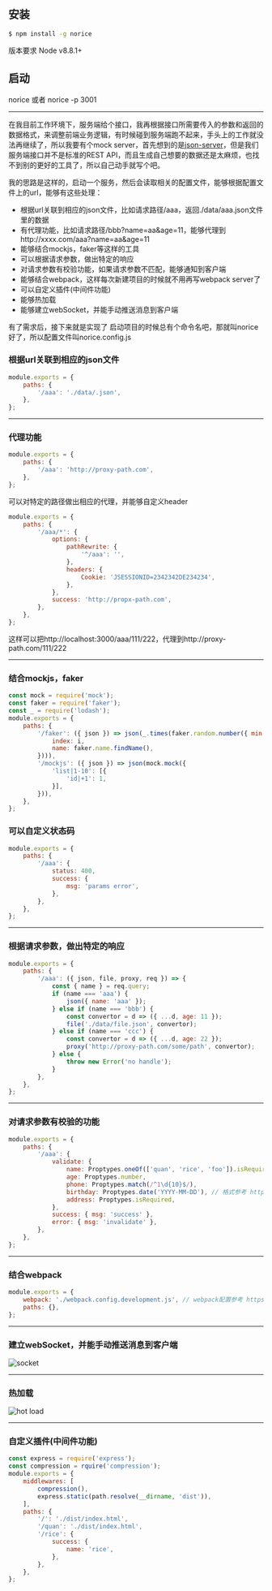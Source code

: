 ## 安装

```bash
$ npm install -g norice
```

版本要求 Node v8.8.1+

## 启动
norice 或者 norice -p 3001

---

在我目前工作环境下，服务端给个接口，我再根据接口所需要传入的参数和返回的数据格式，来调整前端业务逻辑，有时候碰到服务端跑不起来，手头上的工作就没法再继续了，所以我要有个mock server，首先想到的是[json-server](https://github.com/typicode/json-server)，但是我们服务端接口并不是标准的REST API，而且生成自己想要的数据还是太麻烦，也找不到别的更好的工具了，所以自己动手就写个吧。

我的思路是这样的，启动一个服务，然后会读取相关的配置文件，能够根据配置文件上的url，能够有这些处理：
- 根据url关联到相应的json文件，比如请求路径/aaa，返回./data/aaa.json文件里的数据
- 有代理功能，比如请求路径/bbb?name=aa&age=11，能够代理到http://xxxx.com/aaa?name=aa&age=11
- 能够结合mockjs，faker等这样的工具
- 可以根据请求参数，做出特定的响应
- 对请求参数有校验功能，如果请求参数不匹配，能够通知到客户端
- 能够结合webpack，这样每次新建项目的时候就不用再写webpack server了
- 可以自定义插件(中间件功能)
- 能够热加载
- 能够建立webSocket，并能手动推送消息到客户端

有了需求后，接下来就是实现了
启动项目的时候总有个命令名吧，那就叫norice好了，所以配置文件叫norice.config.js

### 根据url关联到相应的json文件
```javascript
module.exports = {
    paths: {
        '/aaa': './data/.json',    
    },
};
```
---

### 代理功能
```javascript
module.exports = {
    paths: {
        '/aaa': 'http://proxy-path.com',
    },
};
```
可以对特定的路径做出相应的代理，并能够自定义header
```javascript
module.exports = {
    paths: {
        '/aaa/*': {
            options: {
                pathRewrite: {
                    '^/aaa': '',
                },
                headers: {
                    Cookie: 'JSESSIONID=2342342DE234234',
                },
            },
            success: 'http://propx-path.com',
        },
    },  
};
```
这样可以把http://localhost:3000/aaa/111/222，代理到http://proxy-path.com/111/222

---
### 结合mockjs，faker
```javascript
const mock = require('mock');
const faker = require('faker');
const _ = require('lodash');
module.exports = {
    paths: {
        '/faker': ({ json }) => json(_.times(faker.random.number({ min:10, max: 20 }), i => ({
            index: i,
            name: faker.name.findName(),  
        }))),
        '/mockjs': ({ json }) => json(mock.mock({
            'list|1-10': [{
                'id|+1': 1,
            }],
        })),
    },
};
```

### 可以自定义状态码
```javascript
module.exports = {
    paths: {
        '/aaa': {
            status: 400,
            success: {
                msg: 'params error',
            },
        },
    },
};
```
---

### 根据请求参数，做出特定的响应
```javascript
module.exports = {
    paths: {
        '/aaa': ({ json, file, proxy, req }) => {
            const { name } = req.query;
            if (name === 'aaa') {
                json({ name: 'aaa' });
            } else if (name === 'bbb') {
                const convertor = d => ({ ...d, age: 11 });
                file('./data/file.json', convertor);
            } else if (name === 'ccc') {
                const convertor = d => ({ ...d, age: 22 });
                proxy('http://proxy-path.com/some/path', convertor);
            } else {
                throw new Error('no handle');
            }
        },
    },
};
```
---

### 对请求参数有校验的功能
```javascript
module.exports = {
    paths: {
        '/aaa': {
            validate: {
                name: Proptypes.oneOf(['quan', 'rice', 'foo']).isRequired,
                age: Proptypes.number,
                phone: Proptypes.match(/^1\d{10}$/),
                birthday: Proptypes.date('YYYY-MM-DD'), // 格式参考 http://momentjs.com/docs/#/parsing/string-format/
                address: Proptypes.isRequired,
            },
            success: { msg: 'success' },
            error: { msg: 'invalidate' },
        },
    },
};
```
---

### 结合webpack
```javascript
module.exports = {
    webpack: './webpack.config.development.js', // webpack配置参考 https://github.com/glenjamin/webpack-hot-middleware 和 https://github.com/webpack/webpack-dev-middleware
    paths: {},
};
```

---

### 建立webSocket，并能手动推送消息到客户端
![socket](https://user-gold-cdn.xitu.io/2017/11/2/789232d76b99d4517e3523386240b17d)

---

### 热加载
![hot load](https://user-gold-cdn.xitu.io/2017/11/2/233825febe77befb04e1d7558166a9c1)

---

### 自定义插件(中间件功能)
```javascript
const express = require('express');
const compression = rquire('compression');
module.exports = {
    middlewares: [
        compression(),
        express.static(path.resolve(__dirname, 'dist')),
    ],
    paths: {
        '/': './dist/index.html',
        '/quan': './dist/index.html',
        '/rice': {
            success: {
                name: 'rice',
            },
        },
    },
};
```